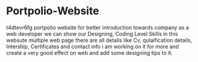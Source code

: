 # Portpolio-Website
t4dtevr6fg
portpolio website for better introduction towards company as a web developer we can show our Designing, Coding Level Skills in this websute multiple web page there are all detalis like Cv, qulaification details, Intership, Certificates and contact info
i am working on it for more and create  a very good effect on web and add some designing tips to it.
